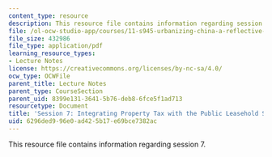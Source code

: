 ```yaml
---
content_type: resource
description: This resource file contains information regarding session 7.
file: /ol-ocw-studio-app/courses/11-s945-urbanizing-china-a-reflective-dialogue-fall-2013/6296ded996e0ad425b17e69bce7382ac_MIT11_S945F13_Session7.pdf
file_size: 432986
file_type: application/pdf
learning_resource_types:
- Lecture Notes
license: https://creativecommons.org/licenses/by-nc-sa/4.0/
ocw_type: OCWFile
parent_title: Lecture Notes
parent_type: CourseSection
parent_uid: 8399e131-3641-5b76-deb8-6fce5f1ad713
resourcetype: Document
title: 'Session 7: Integrating Property Tax with the Public Leasehold System'
uid: 6296ded9-96e0-ad42-5b17-e69bce7382ac
---
```

This resource file contains information regarding session 7.